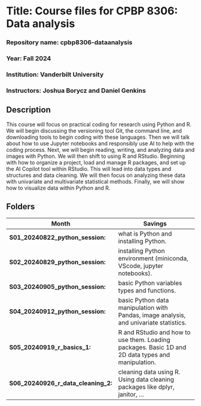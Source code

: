 # Title: Course files for CPBP 8306: Data analysis
### Repository name: cpbp8306-dataanalysis
### Year: Fall 2024
### Institution: Vanderbilt University
### Instructors: Joshua Borycz and Daniel Genkins

## Description
This course will focus on practical coding for research using Python and R. We will begin discussing the versioning tool Git, the command line, and downloading tools to begin coding with these languages. Then we will talk about how to use Jupyter notebooks and responsibly use AI to help with the coding process. Next, we will begin reading, writing, and analyzing data and images with Python. We will then shift to using R and RStudio. Beginning with how to organize a project, load and manage R packages, and set up the AI Copilot tool within RStudio. This will lead into data types and structures and data cleaning. We will then focus on analyzing these data with univariate and multivariate statistical methods. Finally, we will show how to visualize data within Python and R.
## Folders
| Month    | Savings |
| -------- | ------- |
| **S01_20240822_python_session:** | what is Python and installing Python. |
| **S02_20240829_python_session:** | installing Python environment (miniconda, VScode, jupyter notebooks). |
| **S03_20240905_python_session:** | basic Python variables types and functions. |
| **S04_20240912_python_session:** | basic Python data manipulation with Pandas, image analysis, and univariate statistics. |
| **S05_20240919_r_basics_1:**     | R and RStudio and how to use them. Loading packages. Basic 1D and 2D data types and manipulation. |
| **S06_20240926_r_data_cleaning_2:** | cleaning data using R. Using data cleaning packages like dplyr, janitor, ... |
